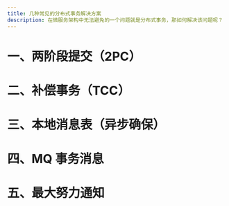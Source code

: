 ```yaml
---
title: 几种常见的分布式事务解决方案
description: 在微服务架构中无法避免的一个问题就是分布式事务，那如何解决该问题呢？
---
```


# 一、两阶段提交（2PC）

# 二、补偿事务（TCC）

# 三、本地消息表（异步确保）

# 四、MQ 事务消息

# 五、最大努力通知